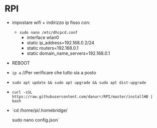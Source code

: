 # RPI
- impostare wifi + indirizzo ip fisso con: 
    - `sudo nano /etc/dhcpcd.conf`
      - interface wlan0
      - static ip_address=192.168.0.2/24
      - static routers=192.168.0.1
      - static domain_name_servers=192.168.0.1
- REBOOT
- `ip a` //Per verificare che tutto sia a posto
- `sudo apt update && sudo apt upgrade && sudo apt dist-upgrade`
- `curl -sSL https://raw.githubusercontent.com/danurr/RPI/master/installHB | bash`
- `cd /home/pi/.homebridge/

   sudo nano config.json`
